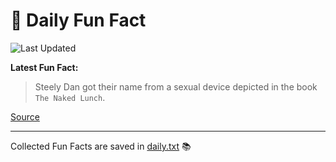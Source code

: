# 🌟 Daily Fun Fact

![Last Updated](https://img.shields.io/badge/Last_Updated-2025_05_31-blue?style=flat-square)

**Latest Fun Fact:**

> Steely Dan got their name from a sexual device depicted in the book `The Naked Lunch`.  

[Source](http://www.djtech.net/humor/useless_facts.htm)

---

Collected Fun Facts are saved in [daily.txt](daily.txt) 📚
